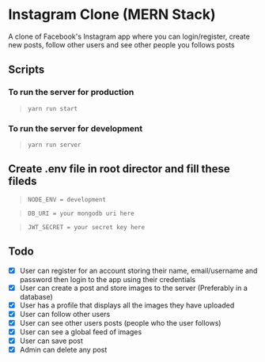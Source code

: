 # Instagram Clone (MERN Stack)

A clone of Facebook's Instagram app where you can login/register, create new posts, follow other users and see other people you follows posts

## Scripts

### To run the server for production
> ```yarn run start```

### To run the server for development
> ```yarn run server```

## Create .env file in root director and fill these fileds
> `NODE_ENV = development`

> `DB_URI = your mongodb uri here`

> `JWT_SECRET = your secret key here`

## Todo

-   [x] User can register for an account storing their name, email/username and password then login to the app using their credentials
-   [x] User can create a post and store images to the server (Preferably in a database)
-   [x] User has a profile that displays all the images they have uploaded
-   [x] User can follow other users
-   [x] User can see other users posts (people who the user follows)
-   [x] User can see a global feed of images
-   [x] User can save post
-   [x] Admin can delete any post